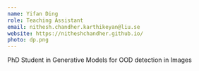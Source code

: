 ```yaml
---
name: Yifan Ding
role: Teaching Assistant
email: nithesh.chandher.karthikeyan@liu.se
website: https://nitheshchandher.github.io/
photo: dp.png
---
```

PhD Student in Generative Models for OOD detection in Images
